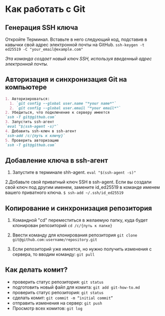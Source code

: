 # Как работать с Git

## Генерация SSH ключа
Откройте Терминал. Вставьте в него следующий код, подставив в кавычки свой адрес электронной почты на GitHub. 
`ssh-keygen -t ed25519 -C "your_email@example.com"`

*Эта команда создает новый ключ SSH, используя введенный адрес электронной почты.*

## Авторизация и синхронизация Git на компьютере

```markdown
1. Авторизироваться: 
  1. `git config --global user.name "*your name*"`
  2. `git config --global user.email "*your email*"`
2. Убедиться, что подключение к серверу имеется
`ssh -T git@github.com`
3. Запустить ssh-агент
`eval "$(ssh-agent -s)"`
4. Добавить ssh-ключ в ssh-агент
`ssh-add /c/{путь к ключу}`
5. Проверить авторизацию
`ssh -T git@github.com`
```

## Добавление ключа в ssh-агент

1. Запустите в терминале shh-agent. 
`eval "$(ssh-agent -s)"`

2.Добавьте свой приватный ключ SSH в ssh-agent. Если вы создали свой ключ под другим именем, замените id_ed25519 в команде именем вашего 
приватного ключа.
`$ ssh-add ~/.ssh/id_ed25519`

## Копирование и синхронизация репозитория
1. Командной "cd" переместиться в желаемую папку, куда будет клонирован репозиторий
`cd /c/{путь к папке}`

2. Ввести команду для клонирования репозитория
`git clone git@github.com:username/repository.git`

3. Если репозиторий уже имеется, но нужно получить изменения с сервера, то вводим команду:
`git pull`

## Как делать комит?
* проверить статус репозитория: `git status`
* подготовить новый файл для комита: `git add git-how-to.md`
* проверить статус репозитория: `git status`
* сделать комит: `git commit -m “initial commit”`
* отправить изменения на сервер: `git push`
* Просмотр всех комитов: `git log`
